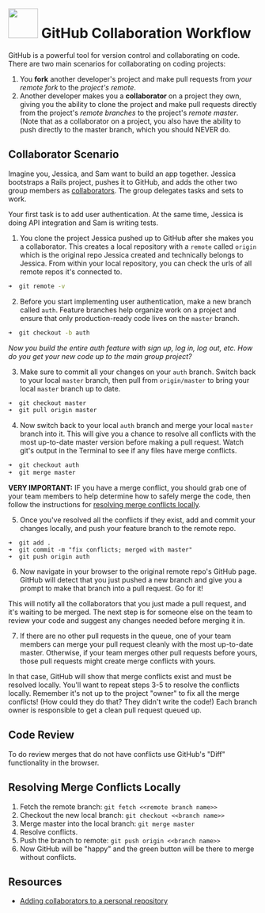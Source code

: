 # <img src="https://cloud.githubusercontent.com/assets/7833470/10899314/63829980-8188-11e5-8cdd-4ded5bcb6e36.png" height="60"> GitHub Collaboration Workflow

GitHub is a powerful tool for version control and collaborating on code. There are two main scenarios for collaborating on coding projects:

1. You **fork** another developer's project and make pull requests from *your remote fork* to the *project's remote*.
2. Another developer makes you a **collaborator** on a project they own, giving you the ability to clone the project and make pull requests directly from the project's *remote branches* to the project's *remote master*. (Note that as a collaborator on a project, you also have the ability to push directly to the master branch, which you should NEVER do.

<!-- TODO: Draw a diagram of the two scenarios. -->

## Collaborator Scenario

Imagine you, Jessica, and Sam want to build an app together. Jessica bootstraps a Rails project, pushes it to GitHub, and adds the other two group members as <a href="https://help.github.com/articles/adding-collaborators-to-a-personal-repository" target="_blank">collaborators</a>. The group delegates tasks and sets to work.

Your first task is to add user authentication. At the same time, Jessica is doing API integration and Sam is writing tests.

1. You clone the project Jessica pushed up to GitHub after she makes you a collaborator. This creates a local repository with a `remote` called `origin` which is the original repo Jessica created and technically belongs to Jessica. From within your local repository, you can check the urls of all remote repos it's connected to.

  ```zsh
  ➜  git remote -v
  ```

2. Before you start implementing user authentication, make a new branch called `auth`. Feature branches help organize work on a project and ensure that only production-ready code lives on the `master` branch.

  ```zsh
  ➜  git checkout -b auth
  ```

  *Now you build the entire auth feature with sign up, log in, log out, etc. How do you get your new code up to the main group project?*

3. Make sure to commit all your changes on your `auth` branch. Switch back to your local `master` branch, then pull from `origin/master` to bring your local `master` branch up to date.

  ```zsh
  ➜  git checkout master
  ➜  git pull origin master
  ```

4. Now switch back to your local `auth` branch and merge your local `master` branch into it. This will give you a chance to resolve all conflicts with the most up-to-date master version before making a pull request. Watch git's output in the Terminal to see if any files have merge conflicts.

  ```zsh
  ➜  git checkout auth
  ➜  git merge master
  ```

  **VERY IMPORTANT:** IF you have a merge conflict, you should grab one of your team members to help determine how to safely merge the code, then follow the instructions for [resolving merge conflicts locally](#resolving-merge-conflicts-locally).

5. Once you've resolved all the conflicts if they exist, add and commit your changes locally, and push your feature branch to the remote repo.

  ```
  ➜  git add .
  ➜  git commit -m "fix conflicts; merged with master"
  ➜  git push origin auth
  ```

6. Now navigate in your browser to the original remote repo's GitHub page. GitHub will detect that you just pushed a new branch and give you a prompt to make that branch into a pull request. Go for it!

  <!-- TODO: Add screenshot -->

  This will notify all the collaborators that you just made a pull request, and it's waiting to be merged. The next step is for someone else on the team to review your code and suggest any changes needed before merging it in.

7. If there are no other pull requests in the queue, one of your team members can merge your pull request cleanly with the most up-to-date master. Otherwise, if your team merges other pull requests before yours, those pull requests might create merge conflicts with yours.

  In that case, GitHub will show that merge conflicts exist and must be resolved locally. You'll want to repeat steps 3-5 to resolve the conflicts locally. Remember it's not up to the project "owner" to fix all the merge conflicts! (How could they do that? They didn't write the code!) Each branch owner is responsible to get a clean pull request queued up.

<!-- TODO: Edit "code review" and "resolving merge conflicts" sections -->

## Code Review

To do review merges that do not have conflicts use GitHub's "Diff" functionality in the browser.

## Resolving Merge Conflicts Locally

1. Fetch the remote branch: `git fetch <<remote branch name>>`
2. Checkout the new local branch: `git checkout <<branch name>>`
3. Merge master into the local branch: `git merge master`
4. Resolve conflicts.
5. Push the branch to remote: `git push origin <<branch name>>`
6. Now GitHub will be "happy" and the green button will be there to merge without conflicts.

## Resources

* <a href="https://help.github.com/articles/adding-collaborators-to-a-personal-repository" target="_blank">Adding collaborators to a personal repository</a>
